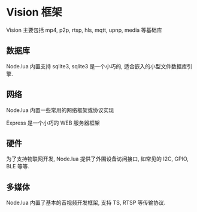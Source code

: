 # Vision 框架



Vision 主要包括 mp4, p2p, rtsp, hls, mqtt, upnp, media 等基础库

## 数据库

Node.lua 内置支持 sqlite3, sqlite3 是一个小巧的, 适合嵌入的小型文件数据库引擎.

## 网络

Node.lua 内置一些常用的网络框架或协议实现

Express 是一个小巧的 WEB 服务器框架

## 硬件

为了支持物联网开发, Node.lua 提供了外围设备访问接口, 如常见的 I2C, GPIO, BLE 等等.

## 多媒体

Node.lua 内置了基本的音视频开发框架, 支持 TS, RTSP 等传输协议.


